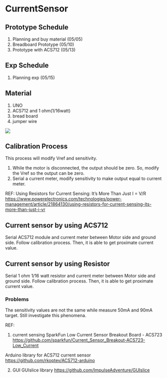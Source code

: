 # CurrentSensor
## Prototype Schedule
1. Planning and buy material (05/05)
2. Breadboard Prototype (05/10)
3. Prototype with ACS712 (05/13)

## Exp Schedule
1. Planning exp (05/15)

## Material
1. UNO
2. ACS712 and 1 ohm(1/16watt)
3. bread board
4. jumper wire

![](https://i.imgur.com/nmkM3XW.png)

## Calibration Process
This process will modify Vref and sensitivity.
1. While the motor is disconnected, the output should be zero. So, modify the Vref so the output can be zero.
2. Serial a current meter, modify sensitivity to make output equal to current meter.

REF:
Using Resistors for Current Sensing: It’s More Than Just I = V/R
https://www.powerelectronics.com/technologies/power-management/article/21864130/using-resistors-for-current-sensing-its-more-than-just-i-vr

## Current sensor by using ACS712
Serial ACS712 module and current meter between Motor side and ground side.
Follow calibration process. Then, it is able to get proximate current value. 

## Current sensor by using Resistor
Serial 1 ohm 1/16 watt resistor and current meter between Motor side and ground side.
Follow calibration process. Then, it is able to get proximate current value. 

### Problems
The sensitivity values are not the same while measure 50mA and 90mA target. Still investigate this phenomena.


REF:
1. current sensing
SparkFun Low Current Sensor Breakout Board - ACS723
https://github.com/sparkfun/Current_Sensor_Breakout-ACS723-Low_Current

Arduino library for ACS712 current sensor
https://github.com/rkoptev/ACS712-arduino

2. GUI
GUIslice library
https://github.com/ImpulseAdventure/GUIslice

